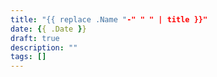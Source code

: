 ```yaml
---
title: "{{ replace .Name "-" " " | title }}"
date: {{ .Date }}
draft: true
description: ""
tags: []
---
```

